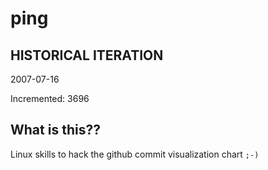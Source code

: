 # ping

## HISTORICAL ITERATION
2007-07-16

Incremented: 3696

## What is this?? 
Linux skills to hack the github commit visualization chart `;-)`
